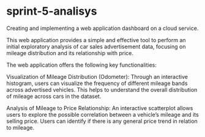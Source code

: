 # sprint-5-analisys
Creating and implementing a web application dashboard on a cloud service.

This web application provides a simple and effective tool to perform an initial exploratory analysis of car sales advertisement data, focusing on mileage distribution and its relationship with price.

The web application offers the following key functionalities:

Visualization of Mileage Distribution (Odometer): Through an interactive histogram, users can visualize the frequency of different mileage bands across advertised vehicles. This helps to understand the overall distribution of mileage across cars in the dataset.

Analysis of Mileage to Price Relationship: An interactive scatterplot allows users to explore the possible correlation between a vehicle’s mileage and its selling price. Users can identify if there is any general price trend in relation to mileage.